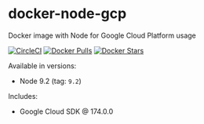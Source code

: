 # docker-node-gcp

Docker image with Node for Google Cloud Platform usage

[![CircleCI](https://circleci.com/gh/LowieHuyghe/docker-node-gcp.svg?style=svg)](https://circleci.com/gh/LowieHuyghe/docker-node-gcp)
[![Docker Pulls](https://img.shields.io/docker/pulls/lowieh/docker-node-gcp.svg)](https://hub.docker.com/r/lowieh/docker-node-gcp)
[![Docker Stars](https://img.shields.io/docker/stars/lowieh/docker-node-gcp.svg)](https://hub.docker.com/r/lowieh/docker-node-gcp)

Available in versions:
* Node 9.2 (tag: `9.2`)

Includes:
* Google Cloud SDK @ 174.0.0

